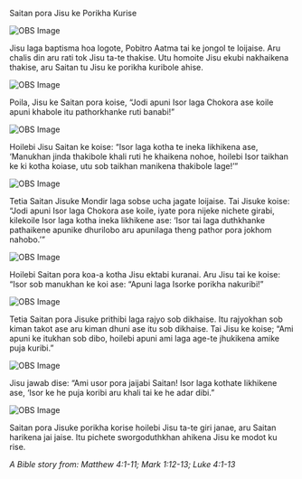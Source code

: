 Saitan pora Jisu ke Porikha Kurise

![OBS Image](https://cdn.door43.org/obs/jpg/360px/obs-en-25-01.jpg)

Jisu laga baptisma hoa logote, Pobitro Aatma tai ke jongol te loijaise.  Aru chalis din aru rati tok Jisu ta-te thakise. Utu homoite Jisu ekubi nakhaikena thakise, aru Saitan tu Jisu ke porikha kuribole ahise.  

![OBS Image](https://cdn.door43.org/obs/jpg/360px/obs-en-25-02.jpg)

Poila, Jisu ke Saitan pora koise, “Jodi apuni Isor laga Chokora ase koile apuni khabole itu pathorkhanke ruti banabi!”

![OBS Image](https://cdn.door43.org/obs/jpg/360px/obs-en-25-03.jpg)

Hoilebi Jisu Saitan ke koise:  “Isor laga kotha te ineka likhikena ase, ‘Manukhan jinda thakibole khali ruti he khaikena nohoe, hoilebi Isor taikhan ke ki kotha koiase, utu sob taikhan manikena thakibole lage!’”

![OBS Image](https://cdn.door43.org/obs/jpg/360px/obs-en-25-04.jpg)

Tetia Saitan Jisuke Mondir laga sobse ucha jagate loijaise.  Tai Jisuke koise: “Jodi apuni Isor laga Chokora ase koile, iyate pora nijeke nichete girabi, kilekoile Isor laga kotha ineka likhikene ase: ‘Isor tai laga duthkhanke pathaikene apunike dhurilobo aru apunilaga theng pathor pora jokhom nahobo.’”

![OBS Image](https://cdn.door43.org/obs/jpg/360px/obs-en-25-05.jpg)

Hoilebi Saitan pora koa-a kotha Jisu ektabi kuranai. Aru Jisu tai ke koise: “Isor sob manukhan ke koi ase: “Apuni laga Isorke porikha nakuribi!”

![OBS Image](https://cdn.door43.org/obs/jpg/360px/obs-en-25-06.jpg)

Tetia Saitan pora Jisuke prithibi laga rajyo sob dikhaise. Itu rajyokhan sob kiman takot ase aru kiman dhuni ase itu sob dikhaise. Tai Jisu ke koise; “Ami apuni ke itukhan sob dibo, hoilebi apuni ami laga age-te jhukikena amike puja kuribi.”

![OBS Image](https://cdn.door43.org/obs/jpg/360px/obs-en-25-07.jpg)

Jisu jawab dise: “Ami usor pora jaijabi Saitan! Isor laga kothate likhikene ase, ‘Isor ke he puja koribi aru khali tai ke he adar dibi.”

![OBS Image](https://cdn.door43.org/obs/jpg/360px/obs-en-25-08.jpg)

Saitan pora Jisuke porikha korise hoilebi Jisu ta-te giri janae, aru Saitan harikena jai jaise. Itu pichete sworgoduthkhan ahikena Jisu ke modot ku rise.

_A Bible story from: Matthew 4:1-11; Mark 1:12-13; Luke 4:1-13_

